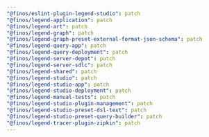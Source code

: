 ```yaml
---
"@finos/eslint-plugin-legend-studio": patch
"@finos/legend-application": patch
"@finos/legend-art": patch
"@finos/legend-graph": patch
"@finos/legend-graph-preset-external-format-json-schema": patch
"@finos/legend-query-app": patch
"@finos/legend-query-deployment": patch
"@finos/legend-server-depot": patch
"@finos/legend-server-sdlc": patch
"@finos/legend-shared": patch
"@finos/legend-studio": patch
"@finos/legend-studio-app": patch
"@finos/legend-studio-deployment": patch
"@finos/legend-manual-tests": patch
"@finos/legend-studio-plugin-management": patch
"@finos/legend-studio-preset-dsl-text": patch
"@finos/legend-studio-preset-query-builder": patch
"@finos/legend-tracer-plugin-zipkin": patch
---
```

